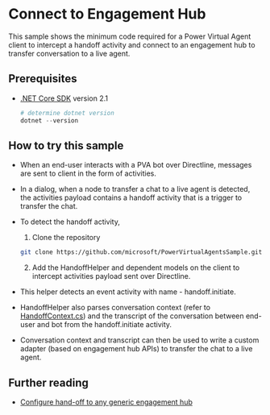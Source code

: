 # Connect to Engagement Hub

This sample shows the minimum code required for a Power Virtual Agent client to intercept a handoff activity and connect to an engagement hub to transfer conversation to a live agent.
## Prerequisites

- [.NET Core SDK](https://dotnet.microsoft.com/download) version 2.1

  ```powershell
  # determine dotnet version
  dotnet --version
  ```

## How to try this sample
- When an end-user interacts with a PVA bot over Directline, messages are sent to client in the form of activities. 
- In a dialog, when a node to transfer a chat to a live agent is detected, the activities payload contains a handoff activity that is a trigger to transfer the chat.
- To detect the handoff activity,
    1. Clone the repository
    ```bash
    git clone https://github.com/microsoft/PowerVirtualAgentsSample.git
    ```
    2. Add the HandoffHelper and dependent models on the client to intercept activities payload sent over Directline.
    
- This helper detects an event activity with name - handoff.initiate.
- HandoffHelper also parses conversation context (refer to [HandoffContext.cs](./Handoff/HandoffContext.cs)) and the transcript of the conversation between end-user and bot from the handoff.initiate activity.
- Conversation context and transcript can then be used to write a custom adapter (based on engagement hub APIs) to transfer the chat to a live agent.

## Further reading
- [Configure hand-off to any generic engagement hub](https://review.docs.microsoft.com/en-us/power-virtual-agents/configure-generic-handoff)
